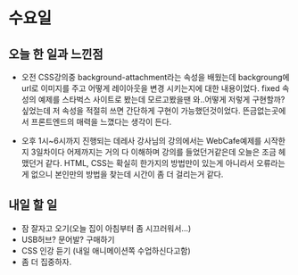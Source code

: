 # 수요일

## 오늘 한 일과 느낀점

- 오전 CSS강의중 background-attachment라는 속성을 배웠는데 backgroung에 url로 이미지를 주고 어떻게 레이아웃을 변경 시키는지에 대한 내용이었다. fixed 속성의 예제를 스타벅스 사이트로 봤는데 모르고봤을땐 와..어떻게 저렇게 구현할까?싶었는데 저 속성을 적절히 쓰면 간단하게 구현이 가능했던것이었다. 뜬금없는곳에서 프론트엔드의 매력을 느꼈다는 생각이 든다.

- 오후 1시~6시까지 진행되는 데레사 강사님의 강의에서는 WebCafe예제를 시작한지 3일차이다 어제까지는 거의 다 이해하며 강의를 들었던거같은데 오늘은 조금 헤맸던거 같다. HTML, CSS는 확실히 한가지의 방법만이 있는게 아니라서 오류라는게 없으니 본인만의 방법을 찾는데 시간이 좀 더 걸리는거 같다.

## 내일 할 일

- 잠 잘자고 오기(오늘 집이 아침부터 좀 시끄러워서...)
- USB허브? 문어발? 구매하기
- CSS 인강 듣기 (내일 애니메이션쪽 수업하신다고함)
- 좀 더 집중하자.